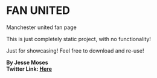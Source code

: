 # FAN UNITED
Manchester united fan page

This is just completely static project, with no functionality!

Just for showcasing!
Feel free to download and re-use!

<b> By Jesse Moses <b><br>
Twitter Link: <a href="twitter.com/reelmza">Here</a>
